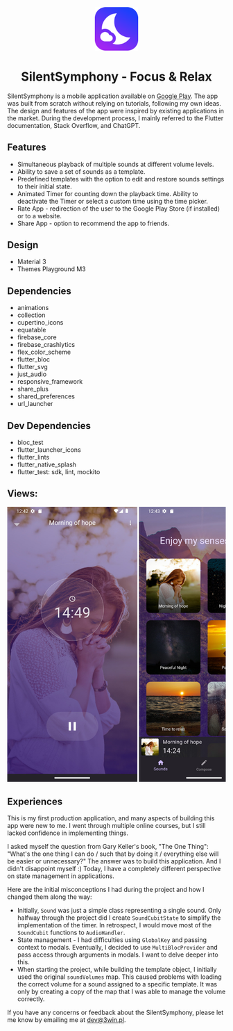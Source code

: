 <div align="center">
  <img src="https://github.com/dev3win/dev3win.github.io/blob/main/silentsymphony/icons/icon-512.png" width="100px" alt="Logo" style="margin-bottom: 20px;">
  <h1 style="margin-top: 20px;">SilentSymphony - Focus & Relax</h1>
</div>


SilentSymphony is a mobile application available on [Google Play](https://play.google.com/store/apps/details?id=pl.dev3win.silentsymphony). The app was built from scratch without relying on tutorials, following my own ideas. The design and features of the app were inspired by existing applications in the market. During the development process, I mainly referred to the Flutter documentation, Stack Overflow, and ChatGPT.

## Features
- Simultaneous playback of multiple sounds at different volume levels.
- Ability to save a set of sounds as a template.
- Predefined templates with the option to edit and restore sounds settings to their initial state.
- Animated Timer for counting down the playback time. Ability to deactivate the Timer or select a custom time using the time picker.
- Rate App - redirection of the user to the Google Play Store (if installed) or to a website.
- Share App - option to recommend the app to friends.

## Design
- Material 3
- Themes Playground M3

## Dependencies
- animations
- collection
- cupertino_icons
- equatable
- firebase_core
- firebase_crashlytics
- flex_color_scheme
- flutter_bloc
- flutter_svg
- just_audio
- responsive_framework
- share_plus
- shared_preferences
- url_launcher

## Dev Dependencies
- bloc_test
- flutter_launcher_icons
- flutter_lints
- flutter_native_splash
- flutter_test: sdk, lint, mockito

## Views:
<div style="overflow-x: scroll; white-space: nowrap;">
<img src="https://github.com/dev3win/silentsymphony-privacy/blob/main/Screenshots/fullpage-player.jpg" alt="Full Page Player" style="display: inline-block; width: 300px;">
  <img src="https://github.com/dev3win/silentsymphony-privacy/blob/main/Screenshots/bottom-player.jpg" alt="Bottom Player" style="display: inline-block; width: 300px;">
  <img src="https://github.com/dev3win/silentsymphony-privacy/blob/main/Screenshots/compose.jpg" alt="Compose" style="display: inline-block; width: 300px;">
  <img src="https://github.com/dev3win/silentsymphony-privacy/blob/main/Screenshots/set-time.jpg" alt="Set Time" style="display: inline-block; width: 300px;">
  <img src="https://github.com/dev3win/silentsymphony-privacy/blob/main/Screenshots/custom-time.jpg" alt="Custom Time" style="display: inline-block; width: 300px;">
  <img src="https://github.com/dev3win/silentsymphony-privacy/blob/main/Screenshots/reset-data.jpg" alt="Reset Data" style="display: inline-block; width: 300px;">
</div>

## Experiences
This is my first production application, and many aspects of building this app were new to me. I went through multiple online courses, but I still lacked confidence in implementing things.

I asked myself the question from Gary Keller's book, "The One Thing": "What's the one thing I can do / such that by doing it / everything else will be easier or unnecessary?" The answer was to build this application. And I didn't disappoint myself :) Today, I have a completely different perspective on state management in applications.

Here are the initial misconceptions I had during the project and how I changed them along the way:

- Initially, `Sound` was just a simple class representing a single sound. Only halfway through the project did I create `SoundCubitState` to simplify the implementation of the timer. In retrospect, I would move most of the `SoundCubit` functions to `AudioHandler`.
- State management - I had difficulties using `GlobalKey` and passing context to modals. Eventually, I decided to use `MultiBlocProvider` and pass access through arguments in modals. I want to delve deeper into this.
- When starting the project, while building the template object, I initially used the original `soundVolumes` map. This caused problems with loading the correct volume for a sound assigned to a specific template. It was only by creating a copy of the map that I was able to manage the volume correctly.

If you have any concerns or feedback about the SilentSymphony, please let me know by emailing me at [dev@3win.pl](mailto:dev@3win.pl).
